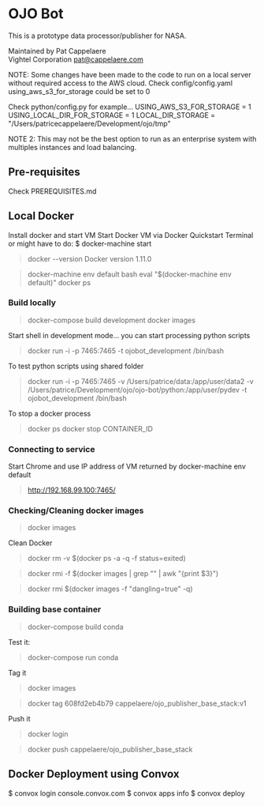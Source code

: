 # OJO Bot

This is a prototype data processor/publisher for NASA. 

Maintained by Pat Cappelaere	
Vightel Corporation
pat@cappelaere.com

NOTE:  Some changes have been made to the code to run on a local server without required access to the AWS cloud.
Check config/config.yaml
using_aws_s3_for_storage could be set to 0

Check python/config.py for example...
USING_AWS_S3_FOR_STORAGE	= 1
USING_LOCAL_DIR_FOR_STORAGE	= 1
LOCAL_DIR_STORAGE			= "/Users/patricecappelaere/Development/ojo/tmp"

NOTE 2: This may not be the best option to run as an enterprise system with multiples instances and load balancing.

## Pre-requisites

Check PREREQUISITES.md

## Local Docker
Install docker and start VM
Start Docker VM via Docker Quickstart Terminal
or might have to do: $ docker-machine start

> docker --version
Docker version 1.11.0

> docker-machine env default
> bash
> eval "$(docker-machine env default)"
> docker ps

### Build locally
> docker-compose build development
> docker images

Start shell in development mode... you can start processing python scripts
> docker run -i -p 7465:7465 -t ojobot_development /bin/bash

To test python scripts using shared folder
> docker run -i -p 7465:7465 -v /Users/patrice/data:/app/user/data2 -v /Users/patrice/Development/ojo/ojo-bot/python:/app/user/pydev -t ojobot_development  /bin/bash

To stop a docker process
> docker ps
> docker stop CONTAINER_ID

### Connecting to service
Start Chrome and use IP address of VM returned by docker-machine env default
> http://192.168.99.100:7465/

### Checking/Cleaning docker images
> docker images

Clean Docker
> docker rm -v $(docker ps -a -q -f status=exited)

> docker rmi -f $(docker images | grep "<none>" | awk "{print \$3}")
	
> docker rmi $(docker images -f "dangling=true" -q)

### Building base container
> docker-compose build conda

Test it:
> docker-compose run conda

Tag it
> docker images

> docker tag 608fd2eb4b79 cappelaere/ojo_publisher_base_stack:v1

Push it
> docker login

> docker push cappelaere/ojo_publisher_base_stack

## Docker Deployment using Convox
$ convox login console.convox.com
$ convox apps info
$ convox deploy

